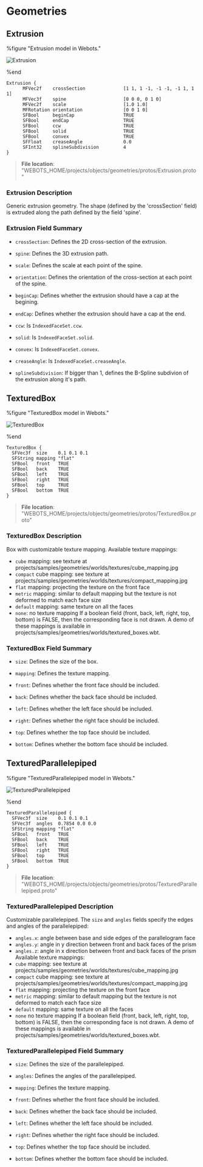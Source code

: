 # Geometries

## Extrusion

%figure "Extrusion model in Webots."

![Extrusion](images/objects/geometries/Extrusion/model.png)

%end

```
Extrusion {
      MFVec2f    crossSection              [1 1, 1 -1, -1 -1, -1 1, 1 1]   
      MFVec3f    spine                     [0 0 0, 0 1 0]                  
      MFVec2f    scale                     [1.0 1.0]                       
      MFRotation orientation               [0 0 1 0]                       
      SFBool     beginCap                  TRUE                            
      SFBool     endCap                    TRUE                            
      SFBool     ccw                       TRUE                            
      SFBool     solid                     TRUE                            
      SFBool     convex                    TRUE                            
      SFFloat    creaseAngle               0.0                             
      SFInt32    splineSubdivision         4                               
}
```

> **File location**: "WEBOTS\_HOME/projects/objects/geometries/protos/Extrusion.proto"

### Extrusion Description

Generic extrusion geometry.
The shape (defined by the 'crossSection' field) is extruded along the path defined by the field 'spine'.

### Extrusion Field Summary

- `crossSection`: Defines the 2D cross-section of the extrusion.

- `spine`: Defines the 3D extrusion path.

- `scale`: Defines the scale at each point of the spine.

- `orientation`: Defines the orientation of the cross-section at each point of the spine.

- `beginCap`: Defines whether the extrusion should have a cap at the begining.

- `endCap`: Defines whether the extrusion should have a cap at the end.

- `ccw`: Is `IndexedFaceSet.ccw`.

- `solid`: Is `IndexedFaceSet.solid`.

- `convex`: Is `IndexedFaceSet.convex`.

- `creaseAngle`: Is `IndexedFaceSet.creaseAngle`.

- `splineSubdivision`: If bigger than 1, defines the B-Spline subdivion of the extrusion along it's path.

## TexturedBox

%figure "TexturedBox model in Webots."

![TexturedBox](images/objects/geometries/TexturedBox/model.png)

%end

```
TexturedBox {
  SFVec3f  size    0.1 0.1 0.1  
  SFString mapping "flat"       
  SFBool   front   TRUE         
  SFBool   back    TRUE         
  SFBool   left    TRUE         
  SFBool   right   TRUE         
  SFBool   top     TRUE         
  SFBool   bottom  TRUE         
}
```

> **File location**: "WEBOTS\_HOME/projects/objects/geometries/protos/TexturedBox.proto"

### TexturedBox Description

Box with customizable texture mapping.
Available texture mappings:
- `cube` mapping: see texture at projects/samples/geometries/worlds/textures/cube\_mapping.jpg
- `compact` cube mapping: see texture at projects/samples/geometries/worlds/textures/compact\_mapping.jpg
- `flat` mapping: projecting the texture on the front face
- `metric` mapping: similar to default mapping but the texture is not deformed to match each face size
- `default` mapping: same texture on all the faces
- `none`: no texture mapping
If a boolean field (front, back, left, right, top, bottom) is FALSE, then the corresponding face is not drawn.
A demo of these mappings is available in projects/samples/geometries/worlds/textured\_boxes.wbt.

### TexturedBox Field Summary

- `size`: Defines the size of the box.

- `mapping`: Defines the texture mapping.

- `front`: Defines whether the front face should be included.

- `back`: Defines whether the back face should be included.

- `left`: Defines whether the left face should be included.

- `right`: Defines whether the right face should be included.

- `top`: Defines whether the top face should be included.

- `bottom`: Defines whether the bottom face should be included.

## TexturedParallelepiped

%figure "TexturedParallelepiped model in Webots."

![TexturedParallelepiped](images/objects/geometries/TexturedParallelepiped/model.png)

%end

```
TexturedParallelepiped {
  SFVec3f  size    0.1 0.1 0.1     
  SFVec3f  angles  0.7854 0.0 0.0  
  SFString mapping "flat"          
  SFBool   front   TRUE            
  SFBool   back    TRUE            
  SFBool   left    TRUE            
  SFBool   right   TRUE            
  SFBool   top     TRUE            
  SFBool   bottom  TRUE            
}
```

> **File location**: "WEBOTS\_HOME/projects/objects/geometries/protos/TexturedParallelepiped.proto"

### TexturedParallelepiped Description

Customizable parallelepiped.
The `size` and `angles` fields specify the edges and angles of the parallelepiped:
- `angles.x`: angle between base and side edges of the parallelogram face
- `angles.y`: angle in y direction between front and back faces of the prism
- `angles.z`: angle in x direction between front and back faces of the prism
Available texture mappings:
- `cube` mapping: see texture at projects/samples/geometries/worlds/textures/cube\_mapping.jpg
- `compact` cube mapping: see texture at projects/samples/geometries/worlds/textures/compact\_mapping.jpg
- `flat` mapping: projecting the texture on the front face
- `metric` mapping: similar to default mapping but the texture is not deformed to match each face size
- `default` mapping: same texture on all the faces
- `none` no texture mapping
If a boolean field (front, back, left, right, top, bottom) is FALSE, then the corresponding face is not drawn.
A demo of these mappings is available in projects/samples/geometries/worlds/textured\_boxes.wbt.

### TexturedParallelepiped Field Summary

- `size`: Defines the size of the parallelepiped.

- `angles`: Defines the angles of the parallelepiped.

- `mapping`: Defines the texture mapping.

- `front`: Defines whether the front face should be included.

- `back`: Defines whether the back face should be included.

- `left`: Defines whether the left face should be included.

- `right`: Defines whether the right face should be included.

- `top`: Defines whether the top face should be included.

- `bottom`: Defines whether the bottom face should be included.

